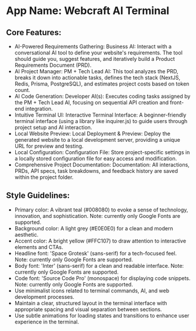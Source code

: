 # **App Name**: Webcraft AI Terminal

## Core Features:

- AI-Powered Requirements Gathering: Business AI: Interact with a conversational AI tool to define your website's requirements. The tool should guide you, suggest features, and iteratively build a Product Requirements Document (PRD).
- AI Project Manager: PM + Tech Lead AI: This tool analyzes the PRD, breaks it down into actionable tasks, defines the tech stack (NextJS, Redis, Prisma, PostgreSQL), and estimates project costs based on token count.
- AI Code Generation: Developer AI(s): Executes coding tasks assigned by the PM + Tech Lead AI, focusing on sequential API creation and front-end integration.
- Intuitive Terminal UI: Interactive Terminal Interface: A beginner-friendly terminal interface (using a library like inquirer.js) to guide users through project setup and AI interaction.
- Local Website Preview: Local Deployment & Preview: Deploy the generated website to a local development server, providing a unique URL for preview and testing.
- Local Configuration: Configuration File: Store project-specific settings in a locally stored configuration file for easy access and modification.
- Comprehensive Project Documentation: Documentation: All interactions, PRDs, API specs, task breakdowns, and feedback history are saved within the project folder.

## Style Guidelines:

- Primary color: A vibrant teal (#008080) to evoke a sense of technology, innovation, and sophistication. Note: currently only Google Fonts are supported.
- Background color: A light grey (#E0E0E0) for a clean and modern aesthetic.
- Accent color: A bright yellow (#FFC107) to draw attention to interactive elements and CTAs.
- Headline font: 'Space Grotesk' (sans-serif) for a tech-focused feel. Note: currently only Google Fonts are supported.
- Body font: 'Inter' (sans-serif) for a clean and readable interface. Note: currently only Google Fonts are supported.
- Code font: 'Source Code Pro' (monospace) for displaying code snippets. Note: currently only Google Fonts are supported.
- Use minimalist icons related to terminal commands, AI, and web development processes.
- Maintain a clear, structured layout in the terminal interface with appropriate spacing and visual separation between sections.
- Use subtle animations for loading states and transitions to enhance user experience in the terminal.